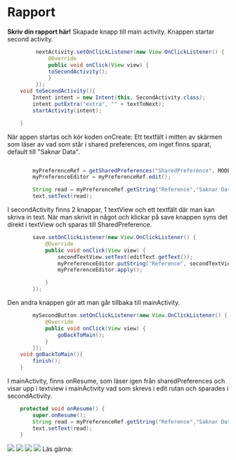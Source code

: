 
# Rapport

**Skriv din rapport här!**
Skapade knapp till main activity.
Knappen startar second activity.
```Java
         nextActivity.setOnClickListener(new View.OnClickListener() {
             @Override
             public void onClick(View view) {
             toSecondActivity();
             }
         });
    void toSecondActivity(){
        Intent intent = new Intent(this, SecondActivity.class);
        intent.putExtra("extra", "" + textToNext);
        startActivity(intent);

    }

```
När appen startas och kör koden onCreate: Ett textfält i mitten av skärmen som läser av vad som står i shared preferences, om inget finns sparat, default till "Saknar Data".
```Java

        myPreferenceRef = getSharedPreferences("SharedPreference", MODE_PRIVATE);
        myPreferenceEditor = myPreferenceRef.edit();

        String read = myPreferenceRef.getString("Reference","Saknar Data");
        text.setText(read);
```
I secondActivity finns 2 knappar, 1 textView och ett textfält där man kan skriva in text.
När man skrivit in något och klickar på save knappen syns det direkt i textView och sparas till SharedPreference.
```Java
        save.setOnClickListener(new View.OnClickListener() {
            @Override
            public void onClick(View view) {
                secondTextView.setText(editText.getText());
                myPreferenceEditor.putString("Reference", secondTextView.getText().toString());
                myPreferenceEditor.apply();

            }
        });
```
Den andra knappen gör att man går tillbaka till mainActivity.
```Java
        mySecondButton.setOnClickListener(new View.OnClickListener() {
            @Override
            public void onClick(View view) {
                goBackToMain();
            }
        });
    void goBackToMain(){
        finish();
    }
```
I mainActivity, finns onResume, som läser igen från sharedPreferences och visar upp i textview i mainActivity vad som skrevs i edit rutan och sparades i secondActivity.
```Java
    protected void onResume() {
        super.onResume();
        String read = myPreferenceRef.getString("Reference","Saknar Data");
        text.setText(read);
    }
```

![](Main-SaknarData.png)
![](nyText-Save.png)
![](secondActivity.png)
![](main-ny-text.png)
Läs gärna:
